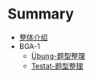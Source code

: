 # Summary

* [整体介绍](README.md)
* BGA-1
    * [Übung-题型整理](BGA-1/UE-Aufgaben.md)
    * [Testat-题型整理](BGA-1/Testat-Aufgaben.md)

